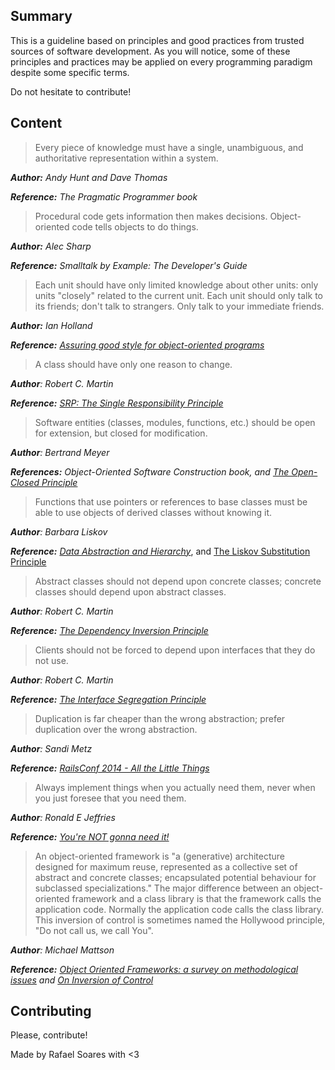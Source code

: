 ## Summary

This is a guideline based on principles and good practices from trusted sources of software development. As you will
notice, some of these principles and practices may be applied on every programming paradigm despite some specific terms.

Do not hesitate to contribute!

## Content

  > Every piece of knowledge must have a single, unambiguous, and authoritative representation within a system.

  _**Author:** Andy Hunt and Dave Thomas_

  _**Reference:** The Pragmatic Programmer book_

  > Procedural code gets information then makes decisions. Object-oriented code tells objects to do things.

  _**Author:** Alec Sharp_

  _**Reference:** Smalltalk by Example: The Developer's Guide_

  > Each unit should have only limited knowledge about other units: only units "closely" related to the current unit.
  > Each unit should only talk to its friends; don't talk to strangers.
  > Only talk to your immediate friends.

  _**Author:** Ian Holland_

  _**Reference:** [Assuring good style for object-oriented programs](http://ieeexplore.ieee.org/document/35588/)_

  > A class should have only one reason to change.

  _**Author**: Robert C. Martin_

  _**Reference:** [SRP: The Single Responsibility Principle](https://drive.google.com/file/d/0ByOwmqah_nuGNHEtcU5OekdDMkk/view)_

  > Software entities (classes, modules, functions, etc.) should be open for extension, but closed for modification.

  _**Author**: Bertrand Meyer_

  _**References:** Object-Oriented Software Construction book, and [The Open-Closed Principle](https://drive.google.com/file/d/0BwhCYaYDn8EgN2M5MTkwM2EtNWFkZC00ZTI3LWFjZTUtNTFhZGZiYmUzODc1/view)_

  > Functions that use pointers or references to base classes must be able to use objects of derived classes without knowing it.

  _**Author**: Barbara Liskov_

  _**Reference:** [Data Abstraction and Hierarchy](http://citeseerx.ist.psu.edu/viewdoc/download?doi=10.1.1.12.819&rep=rep1&type=pdf)_, and [The Liskov Substitution Principle](https://drive.google.com/file/d/0BwhCYaYDn8EgNzAzZjA5ZmItNjU3NS00MzQ5LTkwYjMtMDJhNDU5ZTM0MTlh/view)

  > Abstract classes should not depend upon concrete classes; concrete classes should depend upon abstract classes.

  _**Author**: Robert C. Martin_

  _**Reference:** [The Dependency Inversion Principle](https://drive.google.com/file/d/0BwhCYaYDn8EgMjdlMWIzNGUtZTQ0NC00ZjQ5LTkwYzQtZjRhMDRlNTQ3ZGMz/view)_

  > Clients should not be forced to depend upon interfaces that they do not use.

  _**Author**: Robert C. Martin_

  _**Reference:** [The Interface Segregation Principle](https://drive.google.com/file/d/0BwhCYaYDn8EgOTViYjJhYzMtMzYxMC00MzFjLWJjMzYtOGJiMDc5N2JkYmJi/view)_

  > Duplication is far cheaper than the wrong abstraction; prefer duplication over the wrong abstraction.

  _**Author**: Sandi Metz_

  _**Reference:** [RailsConf 2014 - All the Little Things](https://youtu.be/8bZh5LMaSmE?t=892)_

  > Always implement things when you actually need them, never when you just foresee that you need them.

  _**Author**: Ronald E Jeffries_

  _**Reference:** [You're NOT gonna need it!](http://ronjeffries.com/xprog/articles/practices/pracnotneed/)_

  > An object-oriented framework is "a (generative) architecture designed for maximum reuse, represented as a collective set of abstract and concrete classes; encapsulated potential behaviour for subclassed specializations."
  > The major difference between an object-oriented framework and a class library is that the framework calls the application code. Normally the application code calls the class library. This inversion of control is sometimes named the Hollywood principle, "Do not call us, we call You".

  _**Author**: Michael Mattson_

  _**Reference:** [Object Oriented Frameworks: a survey on methodological issues](https://www.researchgate.net/publication/2238535_Object-Oriented_Frameworks) and [On Inversion of Control](https://web.archive.org/web/20040202120126/http://www.betaversion.org/~stefano/linotype/news/38/)_


## Contributing

Please, contribute!

Made by Rafael Soares with <3
